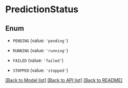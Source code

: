# PredictionStatus


## Enum

* `PENDING` (value: `'pending'`)

* `RUNNING` (value: `'running'`)

* `FAILED` (value: `'failed'`)

* `STOPPED` (value: `'stopped'`)

[[Back to Model list]](../README.md#documentation-for-models) [[Back to API list]](../README.md#documentation-for-api-endpoints) [[Back to README]](../README.md)


